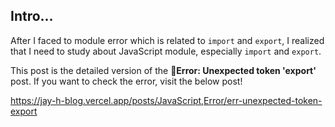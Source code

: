## Intro...
After I faced to module error which is related to `import` and `export`, I realized that I need to study about JavaScript module, especially `import` and `export`.

This post is the detailed version of the **🚨Error: Unexpected token 'export'** post. If you want to check the error, visit the below post!

https://jay-h-blog.vercel.app/posts/JavaScript,Error/err-unexpected-token-export